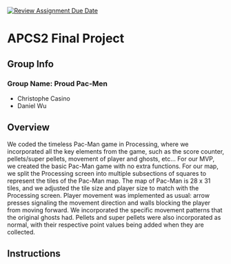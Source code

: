 [![Review Assignment Due Date](https://classroom.github.com/assets/deadline-readme-button-24ddc0f5d75046c5622901739e7c5dd533143b0c8e959d652212380cedb1ea36.svg)](https://classroom.github.com/a/syDSSnTt)
# APCS2 Final Project

## Group Info
### Group Name: Proud Pac-Men
- Christophe Casino
- Daniel Wu
## Overview
We coded the timeless Pac-Man game in Processing, where we incorporated all the key elements from the game, such as the score counter, pellets/super pellets, movement of player and ghosts, etc… For our MVP, we created the basic Pac-Man game with no extra functions. For our map, we split the Processing screen into multiple subsections of squares to represent the tiles of the Pac-Man map. The map of Pac-Man is 28 x 31 tiles, and we adjusted the tile size and player size to match with the Processing screen. Player movement was implemented as usual: arrow presses signaling the movement direction and walls blocking the player from moving forward. We incorporated the specific movement patterns that the original ghosts had. Pellets and super pellets were also incorporated as normal, with their respective point values being added when they are collected.
## Instructions
